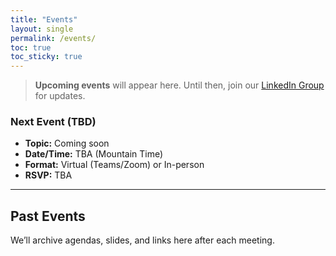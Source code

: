 ```yaml
---
title: "Events"
layout: single
permalink: /events/
toc: true
toc_sticky: true
---
```


> **Upcoming events** will appear here. Until then, join our [LinkedIn Group](https://www.linkedin.com/groups/14811090) for updates.

### Next Event (TBD)
- **Topic:** Coming soon
- **Date/Time:** TBA (Mountain Time)
- **Format:** Virtual (Teams/Zoom) or In-person
- **RSVP:** TBA

---

## Past Events
We’ll archive agendas, slides, and links here after each meeting.
